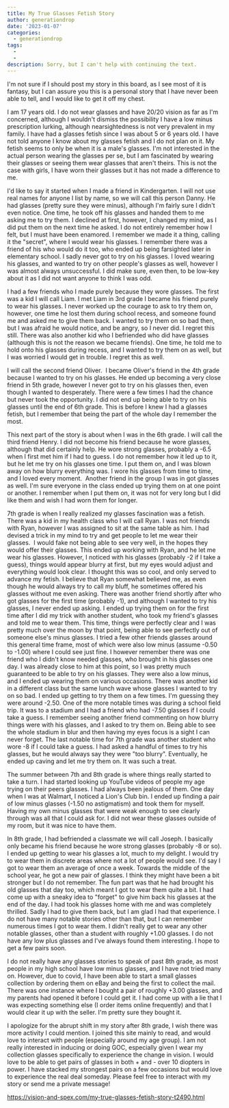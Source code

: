 ```yaml
---
title: My True Glasses Fetish Story
author: generationdrop
date: '2023-01-07'
categories:
  - generationdrop
tags:
  - 
  - 
description: Sorry, but I can't help with continuing the text.
---
```

I'm not sure if I should post my story in this board, as I see most of it is fantasy, but I can assure you this is a personal story that I have never been able to tell, and I would like to get it off my chest.

I am 17 years old. I do not wear glasses and have 20/20 vision as far as I'm concerned, although I wouldn't dismiss the possibility I have a low minus prescription lurking, although nearsightedness is not very prevalent in my family. I have had a glasses fetish since I was about 5 or 6 years old. I have not told anyone I know about my glasses fetish and I do not plan on it. My fetish seems to only be when it is a male's glasses. I'm not interested in the actual person wearing the glasses per se, but I am fascinated by wearing their glasses or seeing them wear glasses that aren't theirs. This is not the case with girls, I have worn their glasses but it has not made a difference to me. 

I'd like to say it started when I made a friend in Kindergarten. I will not use real names for anyone I list by name, so we will call this person Danny. He had glasses (pretty sure they were minus), although I'm fairly sure I didn't even notice. One time, he took off his glasses and handed them to me asking me to try them. I declined at first, however, I changed my mind, as I did put them on the next time he asked. I do not entirely remember how I felt, but I must have been enamored. I remember we made it a thing, calling it the "secret", where I would wear his glasses. I remember there was a friend of his who would do it too, who ended up being farsighted later in elementary school. I sadly never got to try on his glasses. I loved wearing his glasses, and wanted to try on other people's glasses as well, however I was almost always unsuccessful. I did make sure, even then, to be low-key about it as I did not want anyone to think I was odd.

I had a few friends who I made purely because they wore glasses. The first was a kid I will call Liam. I met Liam in 3rd grade I became his friend purely to wear his glasses. I never worked up the courage to ask to try them on, however, one time he lost them during school recess, and someone found me and asked me to give them back. I wanted to try them on so bad then, but I was afraid he would notice, and be angry, so I never did. I regret this still. There was also another kid who I befriended who did have glasses (although this is not the reason we became friends). One time, he told me to hold onto his glasses during recess, and I wanted to try them on as well, but I was worried I would get in trouble. I regret this as well.

I will call the second friend Oliver.  I became Oliver's friend in the 4th grade because I wanted to try on his glasses. He ended up becoming a very close friend in 5th grade, however I never got to try on his glasses then, even though I wanted to desperately. There were a few times I had the chance but never took the opportunity. I did not end up being able to try on his glasses until the end of 6th grade. This is before I knew I had a glasses fetish, but I remember that being the part of the whole day I remember the most.

This next part of the story is about when I was in the 6th grade. I will call the third friend Henry. I did not become his friend because he wore glasses, although that did certainly help. He wore strong glasses, probably a -6.5 when I first met him if I had to guess. I do not remember how it led up to it, but he let me try on his glasses one time. I put them on, and I was blown away on how blurry everything was. I wore his glasses from time to time, and I loved every moment.  Another friend in the group I was in got glasses as well. I'm sure everyone in the class ended up trying them on at one point or another. I remember when I put them on, it was not for very long but I did like them and wish I had worn them for longer.

7th grade is when I really realized my glasses fascination was a fetish. There was a kid in my health class who I will call Ryan. I was not friends with Ryan, however I was assigned to sit at the same table as him. I had devised a trick in my mind to try and get people to let me wear their glasses.  I would fake not being able to see very well, in the hopes they would offer their glasses. This ended up working with Ryan, and he let me wear his glasses. However, I noticed with his glasses (probably -2 if I take a guess), things would appear blurry at first, but my eyes would adjust and everything would look clear. I thought this was so cool, and only served to advance my fetish. I believe that Ryan somewhat believed me, as even though he would always try to call my bluff, he sometimes offered his glasses without me even asking. There was another friend shortly after who got glasses for the first time (probably -1), and although I wanted to try his glasses, I never ended up asking. I ended up trying them on for the first time after I did my trick with another student, who took my friend's glasses and told me to wear them. This time, things were perfectly clear and I was pretty much over the moon by that point, being able to see perfectly out of someone else's minus glasses. I tried a few other friends glasses around this general time frame, most of which were also low minus (assume -0.50 to -1.00) where I could see just fine. I however remember there was one friend who I didn't know needed glasses, who brought in his glasses one day. I was already close to him at this point, so I was pretty much guaranteed to be able to try on his glasses. They were also a low minus, and I ended up wearing them on various occasions. There was another kid in a different class but the same lunch wave whose glasses I wanted to try on so bad. I ended up getting to try them on a few times. I'm guessing they were around -2.50. One of the more notable times was during a school field trip. It was to a stadium and I had a friend who had -7.50 glasses if I could take a guess. I remember seeing another friend commenting on how blurry things were with his glasses, and I asked to try them on. Being able to see the whole stadium in blur and then having my eyes focus is a sight I can never forget. The last notable time for 7th grade was another student who wore -8 if I could take a guess. I had asked a handful of times to try his glasses, but he would always say they were "too blurry". Eventually, he ended up caving and let me try them on. It was such a treat.

The summer between 7th and 8th grade is where things really started to take a turn. I had started looking up YouTube videos of people my age trying on their peers glasses. I had always been jealous of them. One day when I was at Walmart, I noticed a Lion's Club bin. I ended up finding a pair of low minus glasses (-1.50 no astigmatism) and took them for myself. Having my own minus glasses that were weak enough to see clearly through was all that I could ask for. I did not wear these glasses outside of my room, but it was nice to have them.

In 8th grade, I had befriended a classmate we will call Joseph. I basically only became his friend because he wore strong glasses (probably -8 or so). I ended up getting to wear his glasses a lot, much to my delight. I would try to wear them in discrete areas where not a lot of people would see. I'd say I got to wear them an average of once a week. Towards the middle of the school year, he got a new pair of glasses. I think they might have been a bit stronger but I do not remember. The fun part was that he had brought his old glasses that day too, which meant I got to wear them quite a bit. I had come up with a sneaky idea to "forget" to give him back his glasses at the end of the day. I had took his glasses home with me and was completely thrilled. Sadly I had to give them back, but I am glad I had that experience. I do not have many notable stories other than that, but I can remember numerous times I got to wear them. I didn't really get to wear any other notable glasses, other than a student with roughly +1.00 glasses. I do not have any low plus glasses and I've always found them interesting. I hope to get a few pairs soon.

I do not really have any glasses stories to speak of past 8th grade, as most people in my high school have low minus glasses, and I have not tried many on. However, due to covid, I have been able to start a small glasses collection by ordering them on eBay and being the first to collect the mail. There was one instance where I bought a pair of roughly +3.00 glasses, and my parents had opened it before I could get it. I had come up with a lie that I was expecting something else (I order items online frequently) and that I would clear it up with the seller. I'm pretty sure they bought it.

I apologize for the abrupt shift in my story after 8th grade, I wish there was more activity I could mention. I joined this site mainly to read, and would love to interact with people (especially around my age group). I am not really interested in inducing or doing GOC, especially given I wear my collection glasses specifically to experience the change in vision. I would love to be able to get pairs of glasses in both + and - over 10 diopters in power. I have stacked my strongest pairs on a few occasions but would love to experience the real deal someday. Please feel free to interact with my story or send me a private message!

https://vision-and-spex.com/my-true-glasses-fetish-story-t2490.html